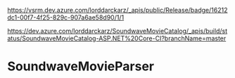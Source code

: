 https://vsrm.dev.azure.com/lorddarckarz/_apis/public/Release/badge/16212dc1-00f7-4f25-829c-907a6ae58d90/1/1

https://dev.azure.com/lorddarckarz/SoundwaveMovieCatalog/_apis/build/status/SoundwaveMovieCatalog-ASP.NET%20Core-CI?branchName=master

# SoundwaveMovieParser
